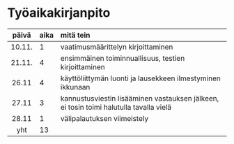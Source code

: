 # Työaikakirjanpito

| päivä | aika | mitä tein  |
| :----:|:-----| :-----|
| 10.11. | 1    | vaatimusmäärittelyn kirjoittaminen|
| 21.11. | 4    | ensimmäinen toiminnuallisuus, testien kirjoittaminen|
| 26.11  | 4    | käyttöliittymän luonti ja lausekkeen ilmestyminen ikkunaan|
| 27.11  | 3    | kannustusviestin lisääminen vastauksen jälkeen, ei tosin toimi halutulla tavalla vielä|
| 28.11  | 1    | välipalautuksen viimeistely|
| yht   | 13   | | 
